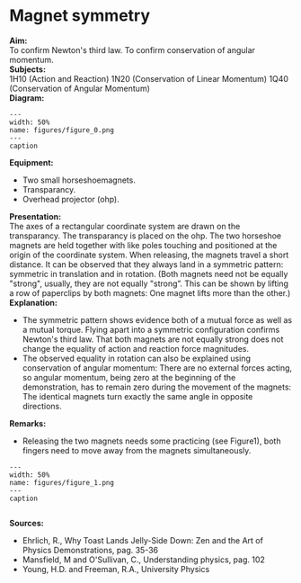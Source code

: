 # Magnet symmetry 
    
<b> Aim: </b>  
 To confirm Newton's third law. To confirm conservation of angular momentum.    
<b> Subjects: </b>  
 1H10 (Action and Reaction) 1N20 (Conservation of Linear Momentum) 1Q40 (Conservation of Angular Momentum)   
<b> Diagram: </b>  
   
```{figure} figures/figure_0.png  
---  
width: 50%  
name: figures/figure_0.png  
---  
caption  
``` 
      
<b> Equipment: </b>  
 
 *  Two small horseshoemagnets. 
 *  Transparancy. 
 *  Overhead projector (ohp).
     
<b> Presentation: </b>  
 The axes of a rectangular coordinate system are drawn on the transparancy. The transparancy is placed on the ohp. The two horseshoe magnets are held together with like poles touching and positioned at the origin of the coordinate system. When releasing, the magnets travel a short distance. It can be observed that they always land in a symmetric pattern: symmetric in translation and in rotation. (Both magnets need not be equally "strong", usually, they are not equally "strong”. This can be shown by lifting a row of paperclips by both magnets: One magnet lifts more than the other.)    
<b> Explanation: </b>  
 
 *  The symmetric pattern shows evidence both of a mutual force as well as a mutual torque. Flying apart into a symmetric configuration confirms Newton's third law. That both magnets are not equally strong does not change the equality of action and reaction force magnitudes. 
 *  The observed equality in rotation can also be explained using conservation of angular momentum: There are no external forces acting, so angular momentum, being zero at the beginning of the demonstration, has to remain zero during the movement of the magnets: The identical magnets turn exactly the same angle in opposite directions.
   
<b> Remarks: </b>  
 
 *  Releasing the two magnets needs some practicing (see Figure1), both fingers need to move away from the magnets simultaneously.   
```{figure} figures/figure_1.png  
---  
width: 50%  
name: figures/figure_1.png  
---  
caption
  
``` 
   
<b> Sources: </b>  
 
 *  Ehrlich, R., Why Toast Lands Jelly-Side Down: Zen and the Art of Physics Demonstrations, pag. 35-36 
 *  Mansfield, M and O'Sullivan, C., Understanding physics, pag. 102 
 *  Young, H.D. and Freeman, R.A., University Physics
  